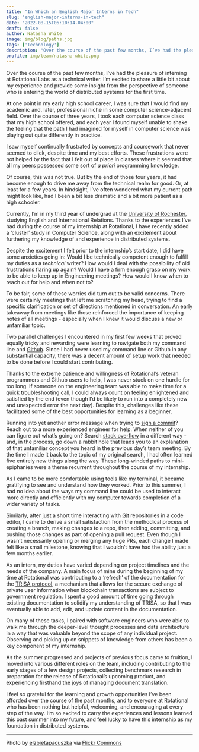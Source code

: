 ```yaml
---
title: "In Which an English Major Interns in Tech"
slug: "english-major-interns-in-tech"
date: "2022-08-15T06:10:14-04:00"
draft: false
author: Natasha White
image: img/blog/paths.jpg
tags: ['Technology']
description: "Over the course of the past few months, I’ve had the pleasure of interning at Rotational as a technical writer. I’m excited to share a little bit about my experience and provide some insight from the perspective of someone who is entering the world of distributed systems for the first time."
profile: img/team/natasha-white.png
---
```


Over the course of the past few months, I’ve had the pleasure of interning at Rotational Labs as a technical writer. I’m excited to share a little bit about my experience and provide some insight from the perspective of someone who is entering the world of distributed systems for the first time.

<!--more-->

At one point in my early high school career, I was sure that I would find my academic and, later, professional niche in some computer science-adjacent field. Over the course of three years, I took each computer science class that my high school offered, and each year I found myself unable to shake the feeling that the path I had imagined for myself in computer science was playing out quite differently in practice.

I saw myself continually frustrated by concepts and coursework that never seemed to click, despite time and my best efforts. These frustrations were not helped by the fact that I felt out of place in classes where it seemed that all my peers possessed some sort of _a priori_ programming knowledge.

Of course, this was not true. But by the end of those four years, it had become enough to drive me away from the technical realm for good. Or, at least for a few years. In hindsight, I’ve often wondered what my current path might look like, had I been a bit less dramatic and a bit more patient as a high schooler.

Currently, I’m in my third year of undergrad at the [University of Rochester](https://www.rochester.edu/), studying English and International Relations. Thanks to the experiences I’ve had during the course of my internship at Rotational, I have recently added a ‘cluster’ study in Computer Science, along with an excitement about furthering my knowledge of and experience in distributed systems.

Despite the excitement I felt prior to the internship’s start date, I did have some anxieties going in: Would I be technically competent enough to fulfill my duties as a _technical_ writer? How would I deal with the possibility of old frustrations flaring up again? Would I have a firm enough grasp on my work to be able to keep up in Engineering meetings? How would I know when to reach out for help and when not to?

To be fair, some of these worries did turn out to be valid concerns. There were certainly meetings that left me scratching my head, trying to find a specific clarification or set of directions mentioned in conversation. An early takeaway from meetings like those reinforced the importance of keeping notes of all meetings - especially when I knew it would discuss a new or unfamiliar topic.

Two parallel challenges I encountered in my first few weeks that proved equally tricky and rewarding were learning to navigate both my command line and [Github](https://github.com/). Since I had never used my command line or Github in any substantial capacity, there was a decent amount of setup work that needed to be done before I could start contributing.

Thanks to the extreme patience and willingness of Rotational’s veteran programmers and Github users to help, I was never stuck on one hurdle for too long. If someone on the engineering team was able to make time for a quick troubleshooting call, I could always count on feeling enlightened and satisfied by the end (even though I’d be likely to run into a completely new and unexpected error the next day). Despite this, challenges like these facilitated some of the best opportunities for learning as a beginner.

Running into yet another error message when trying to [sign a commit](https://docs.github.com/en/authentication/managing-commit-signature-verification/signing-commits)? Reach out to a more experienced engineer for help. When neither of you can figure out what’s going on? Search [stack overflow](https://stackoverflow.com/) in a different way - and, in the process, go down a rabbit hole that leads you to an explanation of that unfamiliar concept you heard in the previous day’s team meeting. By the time I made it back to the topic of my original search, I had often learned five entirely new things along the way. These long-winded paths to mini-epiphanies were a theme recurrent throughout the course of my internship.

As I came to be more comfortable using tools like my terminal, it became gratifying to see and understand how they worked. Prior to this summer, I had no idea about the ways my command line could be used to interact more directly and efficiently with my computer towards completion of a wider variety of tasks.

Similarly, after just a short time interacting with [Git](https://git-scm.com/) repositories in a code editor, I came to derive a small satisfaction from the methodical process of creating a branch, making changes to a repo, then adding, committing, and pushing those changes as part of opening a pull request. Even though I wasn’t necessarily opening or merging any huge PRs, each change I made felt like a small milestone, knowing that I wouldn’t have had the ability just a few months earlier.

As an intern, my duties have varied depending on project timelines and the needs of the company. A main focus of mine during the beginning of my time at Rotational was contributing to a ‘refresh’ of the documentation for the [TRISA protocol](https://trisa.dev/), a mechanism that allows for the secure exchange of private user information when blockchain transactions are subject to government regulation. I spent a good amount of time going through existing documentation to solidify my understanding of TRISA, so that I was eventually able to add, edit, and update content in the documentation.

On many of these tasks, I paired with software engineers who were able to walk me through the deeper-level thought processes and data architecture in a way that was valuable beyond the scope of any individual project. Observing and picking up on snippets of knowledge from others has been a key component of my internship.

As the summer progressed and projects of previous focus came to fruition, I moved into various different roles on the team, including contributing to the early stages of a few design projects, collecting benchmark research in preparation for the release of Rotational’s upcoming product, and experiencing firsthand the joys of managing document translation.

I feel so grateful for the learning and growth opportunities I’ve been afforded over the course of the past months, and to everyone at Rotational who has been nothing but helpful, welcoming, and encouraging at every step of the way. I’m so excited to carry the experiences and lessons learned this past summer into my future, and feel lucky to have this internship as my foundation in distributed systems.

---

Photo by [elzbietapacuszka](https://www.flickr.com/people/192219560@N03/) via [Flickr Commons](https://www.flickr.com/photos/192219560@N03/)
